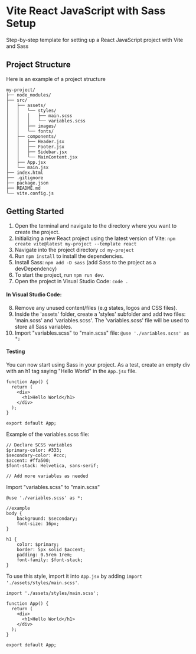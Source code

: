 # Vite React JavaScript with Sass Setup

Step-by-step template for setting up a React JavaScript project with Vite and Sass

## Project Structure

Here is an example of a project structure

```
my-project/
├── node_modules/
├── src/
│   ├── assets/
│   │   └── styles/
│   │   │   ├── main.scss
│   │   │   └── variables.scss
│   │   ├── images/
│   │   └── fonts/
│   ├── components/
│   │   ├── Header.jsx
│   │   ├── Footer.jsx
│   │   ├── Sidebar.jsx
│   │   └── MainContent.jsx
│   ├── App.jsx
│   └── main.jsx
├── index.html
├── .gitignore
├── package.json
├── README.md
└── vite.config.js

```

## Getting Started

1. Open the terminal and navigate to the directory where you want to create the project.
2. Initializing a new React project using the latest version of Vite: `npm create vite@latest my-project --template react`
3. Navigate into the project directory `cd my-project`
4. Run `npm install` to install the dependencies.
5. Install Sass: `npm add -D sass` (add Sass to the project as a devDependency)
6. To start the project, run `npm run dev`.
7. Open the project in Visual Studio Code: `code .`

#### In Visual Studio Code:

8. Remove any unused content/files (e.g states, logos and CSS files).
9. Inside the 'assets' folder, create a 'styles' subfolder and add two files: 'main.scss' and 'variables.scss'.
   The 'variables.scss' file will be used to store all Sass variables.
10. Import "variables.scss" to "main.scss" file: `@use './variables.scss' as *;`

#### Testing

You can now start using Sass in your project. As a test, create an empty div with an h1 tag saying "Hello World" in the `App.jsx` file.

 ```
 function App() {
   return (
     <div>
       <h1>Hello World</h1>
     </div>
   );
 }

 export default App;
 ```
Example of the variables.scss file:

```
// Declare SCSS variables
$primary-color: #333;
$secondary-color: #ccc;
$accent: #ffa500;
$font-stack: Helvetica, sans-serif;

// Add more variables as needed
```
Import "variables.scss" to "main.scss"
```
@use './variables.scss' as *;

//example
body {
    background: $secondary;
    font-size: 16px;
}

h1 {
    color: $primary;
    border: 5px solid $accent;
    padding: 0.5rem 1rem;
    font-family: $font-stack;
}

```
To use this style, import it into `App.jsx` by adding `import './assets/styles/main.scss'`.

 ```
 import './assets/styles/main.scss';

 function App() {
   return (
     <div>
       <h1>Hello World</h1>
     </div>
   );
 }

 export default App;
 ```

